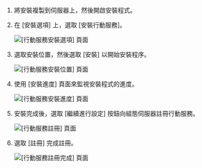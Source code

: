 1. 將安裝複製到伺服器上，然後開啟安裝程式。
2. 在 [安裝選項] 上，選取 [安裝行動服務]。

    ![[行動服務安裝選項] 頁面](./media/site-recovery-install-mob-svc-gui/mobility1.png)

3. 選取安裝位置，然後選取 [安裝] 以開始安裝程序。

    ![[行動服務安裝位置] 頁面](./media/site-recovery-install-mob-svc-gui/mobility2.png)

4. 使用 [安裝進度] 頁面來監視安裝程式的進度。

    ![[行動服務安裝進度] 頁面](./media/site-recovery-install-mob-svc-gui/mobility3.png)

5. 安裝完成後，選取 [繼續進行設定] 按鈕向組態伺服器註冊行動服務。

    ![[行動服務註冊] 頁面](./media/site-recovery-install-mob-svc-gui/mobility4.png)

6. 選取 [註冊] 完成註冊。

    ![[行動服務註冊完成] 頁面](./media/site-recovery-install-mob-svc-gui/mobility5.png)


